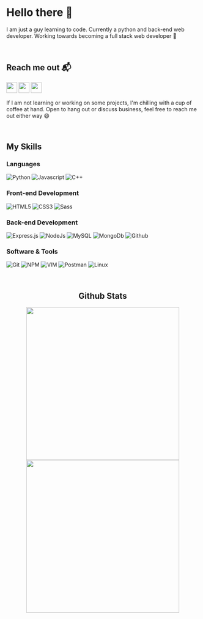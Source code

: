 <!-- Greeting Section -->

# Hello there 👋

<p>
I am just a guy learning to code. Currently a python and back-end web developer. Working towards becoming a full stack web developer 💪

</p>
<br>

<!-- Contact Me Section -->

## Reach me out 📬
<p>
    <a href="mailto:asleyrobleto@gmail.com" target="_blank"><img height="28" src = "https://img.shields.io/badge/email-8B89CC?&style=for-the-badge&logo=protonmail&logoColor=white"></a>
    <a href="https://linkedin.com/in/asley-lópez-351abb217" target="_blank"> <img height="28" src = "https://img.shields.io/badge/-LinkedIn-0e76a8?style=for-the-badge&logo=Linkedin&logoColor=white"></a>
    <a href="https://twitter.com/Asley_Robleto" target="_blank"><img height="28" src = "https://img.shields.io/badge/-Twitter-00acee?style=for-the-badge&logo=Twitter&logoColor=white"></a>

</p>
<p>
    If I am not learning or working on some projects, I'm chilling with a cup of coffee at hand. Open to hang out or discuss business, feel free to reach me out either way 😄
</p>
<br>

<!-- My Skills Section -->

## My Skills
### Languages
![Python](https://img.shields.io/badge/Python-3776AB?style=for-the-badge&logo=python&logoColor=white)
![Javascript](https://img.shields.io/badge/JavaScript-F7DF1E?style=for-the-badge&logo=javascript&logoColor=black)
![C++](https://img.shields.io/badge/C%2B%2B-00599C?style=for-the-badge&logo=c%2B%2B&logoColor=white)

### Front-end Development
![HTML5](https://img.shields.io/badge/HTML5-E34F26?style=for-the-badge&logo=html5&logoColor=white)
![CSS3](https://img.shields.io/badge/CSS3-1572B6?style=for-the-badge&logo=css3&logoColor=white)
![Sass](http://img.shields.io/badge/-Sass-cc6699?style=for-the-badge&logo=sass&logoColor=white)

### Back-end Development
![Express.js](https://img.shields.io/badge/express.js-%23404d59.svg?style=for-the-badge&logo=express&logoColor=%2361DAFB)
![NodeJs](https://img.shields.io/badge/Nodejs-232C53?style=for-the-badge&logo=node.js&logoColor=white)
![MySQL](https://img.shields.io/badge/MySQL-5099B1?style=for-the-badge&logo=mysql&logoColor=white)
![MongoDb](http://img.shields.io/badge/-MongoDb-FFFFFF?style=for-the-badge&logo=mongodb)
![Github](https://img.shields.io/badge/GitHub-641668?style=for-the-badge&logo=github&logoColor=white)

### Software & Tools
![Git](https://img.shields.io/badge/-Git-05122A?style=for-the-badge&logo=git)
![NPM](https://img.shields.io/badge/npm-CB3837?style=for-the-badge&logo=npm&logoColor=white)
![VIM](https://img.shields.io/badge/VIM-%2311AB00.svg?&style=for-the-badge&logo=vim&logoColor=white)
![Postman](https://img.shields.io/badge/Postman-FF6C37?style=for-the-badge&logo=Postman&logoColor=white)
![Linux](https://img.shields.io/badge/Linux-FCC624?style=for-the-badge&logo=linux&logoColor=black)

<br>

<!-- Github Stats section -->
<div align="center">
<h2>Github Stats</h2>
<div>
<img src="https://github-readme-stats.vercel.app/api?username=AsleyR&theme=dark&show_icons=true&include_all_commits=true&count_private=true&hide_border=true" width=400>

<img src="https://github-readme-stats.vercel.app/api/top-langs/?username=AsleyR&theme=dark&layout=compact&hide_border=true" width=400>
</div>
</div>


